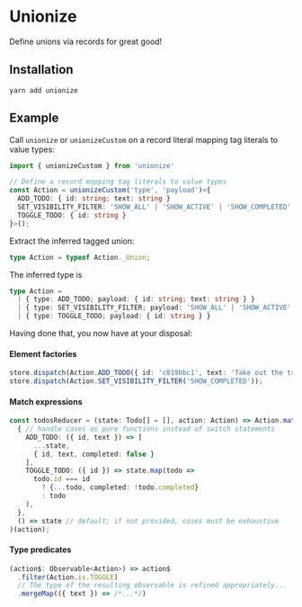 # Unionize

Define unions via records for great good!

## Installation

```
yarn add unionize
```

## Example

Call `unionize` or `unionizeCustom` on a record literal mapping tag literals to value types:
```ts
import { unionizeCustom } from 'unionize'

// Define a record mapping tag literals to value types
const Action = unionizeCustom('type', 'payload')<{
  ADD_TODO: { id: string; text: string }
  SET_VISIBILITY_FILTER: 'SHOW_ALL' | 'SHOW_ACTIVE' | 'SHOW_COMPLETED'
  TOGGLE_TODO: { id: string }
}>();
```

Extract the inferred tagged union:
```ts
type Action = typeof Action._Union;
```

The inferred type is
```ts
type Action =
  | { type: ADD_TODO; payload: { id: string; text: string } }
  | { type: SET_VISIBILITY_FILTER; payload: 'SHOW_ALL' | 'SHOW_ACTIVE' | 'SHOW_COMPLETED' }
  | { type: TOGGLE_TODO; payload: { id: string } }
```

Having done that, you now have at your disposal:

#### Element factories

```ts
store.dispatch(Action.ADD_TODO({ id: 'c819bbc1', text: 'Take out the trash' }));
store.dispatch(Action.SET_VISIBILITY_FILTER('SHOW_COMPLETED'));
```

#### Match expressions

```ts
const todosReducer = (state: Todo[] = [], action: Action) => Action.match(
  { // handle cases as pure functions instead of switch statements
    ADD_TODO: ({ id, text }) => [
      ...state,
      { id, text, completed: false }
    ],
    TOGGLE_TODO: ({ id }) => state.map(todo =>
      todo.id === id
        ? {...todo, completed: !todo.completed}
        : todo
    ),
  },
  () => state // default; if not provided, cases must be exhaustive
)(action);
```

#### Type predicates

```ts
(action$: Observable<Action>) => action$
  .filter(Action.is.TOGGLE)
  // The type of the resulting observable is refined appropriately...
  .mergeMap(({ text }) => /*...*/)
```
